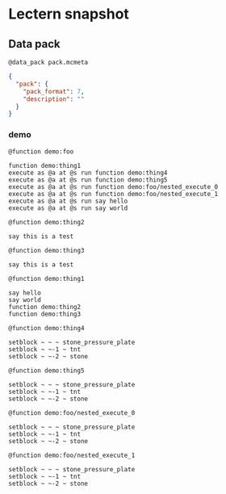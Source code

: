 # Lectern snapshot

## Data pack
`@data_pack pack.mcmeta`

```json
{
  "pack": {
    "pack_format": 7,
    "description": ""
  }
}
```

### demo
`@function demo:foo`

```mcfunction
function demo:thing1
execute as @a at @s run function demo:thing4
execute as @a at @s run function demo:thing5
execute as @a at @s run function demo:foo/nested_execute_0
execute as @a at @s run function demo:foo/nested_execute_1
execute as @a at @s run say hello
execute as @a at @s run say world
```
`@function demo:thing2`

```mcfunction
say this is a test
```
`@function demo:thing3`

```mcfunction
say this is a test
```
`@function demo:thing1`

```mcfunction
say hello
say world
function demo:thing2
function demo:thing3
```
`@function demo:thing4`

```mcfunction
setblock ~ ~ ~ stone_pressure_plate
setblock ~ ~-1 ~ tnt
setblock ~ ~-2 ~ stone
```
`@function demo:thing5`

```mcfunction
setblock ~ ~ ~ stone_pressure_plate
setblock ~ ~-1 ~ tnt
setblock ~ ~-2 ~ stone
```
`@function demo:foo/nested_execute_0`

```mcfunction
setblock ~ ~ ~ stone_pressure_plate
setblock ~ ~-1 ~ tnt
setblock ~ ~-2 ~ stone
```
`@function demo:foo/nested_execute_1`

```mcfunction
setblock ~ ~ ~ stone_pressure_plate
setblock ~ ~-1 ~ tnt
setblock ~ ~-2 ~ stone
```

